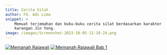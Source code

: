```yaml
---
title: Cerita Silat
author: FX. Adi Lima
snippet: > 
    Memuat terjemahan dan buku-buku cerita silat berdasarkan karakter
    karangan Jin Yong.
image: /images/Screenshot-2023-10-05-11-19-24.png
---
```


[![Memanah Rajawali](https://res.cloudinary.com/drzjshskk/image/upload/e_sharpen:120/v1676716319/sdyxz/originals/loch-00_x3cshn.jpg)](/memanah-rajawali "Klik pada image tersebut untuk menuju ke halaman index Memanah Rajawali")
[![Memanah Rajawali Bab 1](https://res.cloudinary.com/drzjshskk/image/upload/e_contrast:85,q_auto:best/v1676662508/sdyxz/originals/ch01_qqa6or.jpg)](/memanah-rajawali/bab1.md "Klik untuk langsung membaca Bab 1")

